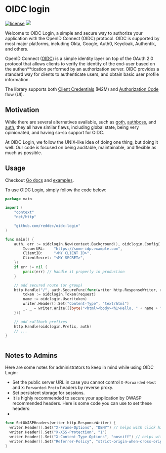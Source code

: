 # OIDC login

[![license](https://img.shields.io/github/license/reddec/oidc-login.svg)](https://github.com/reddec/oidc-login)
[![](https://godoc.org/github.com/reddec/oidc-login?status.svg)](http://godoc.org/github.com/reddec/oidc-login)


Welcome to OIDC Login, a simple and secure way to authorize your application with the OpenID Connect (OIDC) protocol.
OIDC is supported by most major platforms, including Okta, Google, Auth0, Keycloak, Authentik, and others.

OpenID Connect
([OIDC](https://auth0.com/docs/authenticate/protocols/openid-connect-protocol#:~:text=OpenID%20Connect%20(OIDC)%20is%20an,obtain%20basic%20user%20profile%20information))
is a simple identity layer on top of the OAuth 2.0 protocol that allows clients to verify the
identity of the end-user based on the authen**tication performed by an authorization server. OIDC provides a standard way
for clients to authenticate users, and obtain basic user profile information.

The library supports
both [Client Credentials](https://auth0.com/docs/get-started/authentication-and-authorization-flow/client-credentials-flow)
(M2M)
and [Authorization Code](https://auth0.com/docs/get-started/authentication-and-authorization-flow/authorization-code-flow)
flow (UI).

## Motivation

While there are several alternatives available, such
as [goth](https://github.com/markbates/goth), [authboss](https://github.com/volatiletech/authboss),
and [auth](https://github.com/go-pkgz/auth), they all have similar flaws, including global state, being very
opinionated, and having so-so support for OIDC.

At OIDC Login, we follow the UNIX-like idea of doing one thing, but doing it well. Our code is focused on being
auditable, maintainable, and flexible as much as possible.

## Usage

Checkout [Go docs](https://pkg.go.dev/github.com/reddec/oidc-login) and [examples](examples).

To use OIDC Login, simply follow the code below:

```go
package main

import (
	"context"
	"net/http"

	"github.com/reddec/oidc-login"
)

func main() {
	auth, err := oidclogin.New(context.Background(), oidclogin.Config{
		IssuerURL:    "https://some-idp.example.com",
		ClientID:     "<MY CLIENT ID>",
		ClientSecret: "<MY SECRET>",
	})
	if err != nil {
		panic(err) // handle it properly in production
	}

	// add secured route (or group)
	http.Handle("/", auth.SecureFunc(func(writer http.ResponseWriter, request *http.Request) {
		token := oidclogin.Token(request)
		name := oidclogin.User(token)
		writer.Header().Set("Content-Type", "text/html")
		_, _ = writer.Write([]byte("<html><body><h1>Hello, " + name + "</h1></body></html>"))
	}))

	// add callback prefixes
	http.Handle(oidclogin.Prefix, auth)
	// ...
}



```

## Notes to Admins

Here are some notes for administrators to keep in mind while using OIDC Login:

* Set the public server URL in case you cannot control `X-Forwarded-Host` and `X-Forwarded-Proto` headers by reverse
  proxy.
* Set persistent storage for sessions.
* It is highly recommended to secure your application by OWASP recommended headers. Here is some code you can use to set
  these headers:
*

```go
func SetOWASPHeaders(writer http.ResponseWriter) {
  writer.Header().Set("X-Frame-Options", "DENY") // helps with click hijacking
  writer.Header().Set("X-XSS-Protection", "1")
  writer.Header().Set("X-Content-Type-Options", "nosniff") // helps with content-type substitution
  writer.Header().Set("Referrer-Policy", "strict-origin-when-cross-origin") // disables cross-origin requests 
}
```
